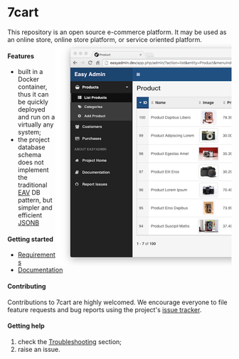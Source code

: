 # 7cart

This repository is an open source e-commerce platform. It may be used as an online store, online store platform, or service oriented platform.
<img src="https://raw.githubusercontent.com/EasyCorp/EasyAdminBundle/master/doc/images/easyadmin-promo.png" alt="7cart admin screen" align="right" />

#### Features
* built in a Docker container, thus it can be quickly deployed and run on a virtually any system;
* the project database schema does not implement the traditional [EAV][1] DB pattern, but simpler and efficient [JSONB][2]

#### Getting started
 * [Requirements][3]
 * [Documentation][5]

#### Contributing
Contributions to 7cart are highly welcomed.
We encourage everyone to file feature requests and bug reports using the project's
[issue tracker](https://github.com/7cart/7cart/issues).

#### Getting help
1. check the [Troubleshooting][6] section;
2. raise an issue.


[1]:https://en.wikipedia.org/wiki/Entity%E2%80%93attribute%E2%80%93value_model
[2]:https://coussej.github.io/2016/01/14/Replacing-EAV-with-JSONB-in-PostgreSQL/
[3]:https://github.com/7cart/7cart/wiki/Requirements
[4]:https://github.com/7cart/7cart/wiki/Installation
[5]:https://github.com/7cart/7cart/wiki
[6]:https://github.com/7cart/7cart/wiki/Troubleshooting


